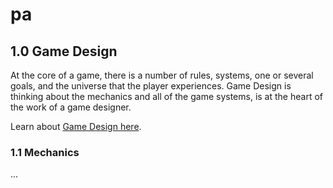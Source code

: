 # pa

## 1.0 Game Design
At the core of a game, there is a number of rules, systems, one or several goals, and the universe that the player experiences. Game Design is thinking about the mechanics and all of the game systems, is at the heart of the work of a game designer.

Learn about [Game Design here](https://www.youtube.com/watch?v=mpshM68lfEc&list=PLhqJJNjsQ7KHI3oYZfZ9nLEnQMBEhbmP8).
### 1.1 Mechanics
...
